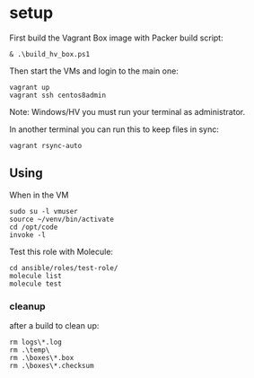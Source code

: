 # setup

First build the Vagrant Box image with Packer build script:

```
& .\build_hv_box.ps1
```

Then start the VMs and login to the main one:

```
vagrant up
vagrant ssh centos8admin
```

Note: Windows/HV you must run your terminal as administrator.

In another terminal you can run this to keep files in sync:

```
vagrant rsync-auto
```

## Using

When in the VM

```
sudo su -l vmuser
source ~/venv/bin/activate
cd /opt/code
invoke -l
```

Test this role with Molecule:

```
cd ansible/roles/test-role/
molecule list
molecule test
```

### cleanup

after a build to clean up:

```
rm logs\*.log
rm .\temp\
rm .\boxes\*.box
rm .\boxes\*.checksum
```